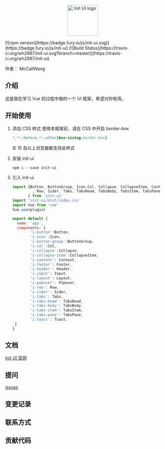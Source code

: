 <p align="center"><a href="https://wh2887.github.io/init-ui/" target="_blank" rel="noopener noreferrer"><img width="100" src="https://gitee.com/hellow2887/blogimage/raw/master/img/db06fddc-c078-41e4-b574-13810657fccf_200x200%20(1).png" alt="Init UI logo"></a></p>
[![npm version](https://badge.fury.io/js/init-ui.svg)](https://badge.fury.io/js/init-ui)
[![Build Status](https://travis-ci.org/wh2887/init-ui.svg?branch=master)](https://travis-ci.org/wh2887/init-ui)  

作者： McCallWang  

## 介绍
这是我在学习 Vue 的过程中做的一个 UI 框架，希望对你有用。
## 开始使用
1. 添加 CSS 样式
    使用本框架前，请在 CSS 中开启 border-box
    ```css
    *,*::before,*::after{box-sizing:border-box}
    ```
    IE 15 及以上浏览器都支持此样式
    
2. 安装 init-ui
    ```
    npm i --save init-ui
    ```
3. 引入 init-ui
    ```javascript
    import {Button, ButtonGroup, Icon,Col, Collapse, CollapseItem, Content, Footer, Header, Input, Layout, Popover
             , Row, Sider, Tabs, TabsHead, TabsBody, TabsItem, TabsPane, Toast,plugin
           } from 'init-ui'
    import 'init-ui/dist/index.css'    
    import Vue from 'vue'
    Vue.use(plugin)
    
    export default {
      name: 'app',
      components: {
            'i-button':Button,
            'i-icon':Icon,
            'i-button-group':ButtonGroup,
            'i-col':Col,
            'i-collapse':Collapse,
            'i-collapse-item':CollapseItem,
            'i-content': Content,
            'i-footer': Footer,
            'i-header': Header,
            'i-input': Input,
            'i-layout': Layout,
            'i-popover': Popover,
            'i-row': Row,
            'i-sider': Sider,
            'i-tabs': Tabs,
            'i-tabs-head': TabsHead,
            'i-tabs-body': TabsBody,
            'i-tabs-item': TabsItem,
            'i-tabs-pane': TabsPane,
            'i-toast': Toast,
     }
    }
    ```
## 文档
[Init UI 官网](https://wh2887.github.io/init-ui/)
## 提问
[issues](https://github.com/wh2887/init-ui/issues)
## 变更记录

## 联系方式

## 贡献代码

